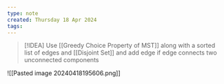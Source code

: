 ```yaml
---
type: note
created: Thursday 18 Apr 2024
tags: 
---
```

> [!IDEA]
> Use [[Greedy Choice Property of MST]] along with a sorted list of edges and [[Disjoint Set]] and add edge if edge connects two unconnected components


![[Pasted image 20240418195606.png]]
